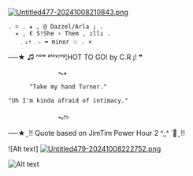 
[![Untitled477-20241008210843.png](https://i.postimg.cc/L4ggdMj1/Untitled477-20241008210843.png)](https://postimg.cc/hhgtx6yD)


    . ⌗ . ★ , @ Dazzel/Arla ¡ .
      ✦ , € S!She › Them , ıllı .
       ﹒⇣⇡﹒☆ ➥ minor 💥 . ×
  ──★ ♫ ⁿᵒʷ ᵖˡᵃʸᶦⁿᵍ¦HOT TO GO! by C.R ¡! ❞ 
                   
                  ᯓ★
  
          "Take my hand Turner."

    "Uh I'm kinda afraid of intimacy."

                  ᯓᡣ𐭩


  ──★  ̟ !! Quote based on JimTim Power Hour 2 ^_^ ˙🧷 ̟ !!



![Alt text] [![Untitled479-20241008222752.png](https://i.postimg.cc/JhFWNv6N/Untitled479-20241008222752.png)](https://postimg.cc/94ySV8j0)






![Alt text](https://i.postimg.cc/DfP5XsY6/Untitled475.png)